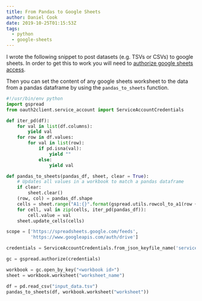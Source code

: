 ```yaml
---
title: From Pandas to Google Sheets
author: Daniel Cook
date: 2019-10-25T01:15:53Z
tags:
  - python
  - google-sheets
---
```


I wrote the following snippet to post datasets (e.g. TSVs or CSVs) to google sheets. In order to get this to work you will need to [authorize google sheets access](https://gspread.readthedocs.io/en/latest/oauth2.html).

Then you can set the content of any google sheets worksheet to the data from a pandas dataframe by using the `pandas_to_sheets` function.

```python
#!/usr/bin/env python
import gspread
from oauth2client.service_account import ServiceAccountCredentials

def iter_pd(df):
    for val in list(df.columns):
        yield val
    for row in df.values:
        for val in list(row):
            if pd.isna(val):
                yield ""
            else:
                yield val

def pandas_to_sheets(pandas_df, sheet, clear = True):
    # Updates all values in a workbook to match a pandas dataframe
    if clear:
        sheet.clear()
    (row, col) = pandas_df.shape
    cells = sheet.range("A1:{}".format(gspread.utils.rowcol_to_a1(row + 1, col)))
    for cell, val in zip(cells, iter_pd(pandas_df)):
        cell.value = val
    sheet.update_cells(cells)

scope = ['https://spreadsheets.google.com/feeds',
         'https://www.googleapis.com/auth/drive']

credentials = ServiceAccountCredentials.from_json_keyfile_name('service.json', scope)

gc = gspread.authorize(credentials)

workbook = gc.open_by_key("<workbook id>")
sheet = workbook.worksheet("worksheet_name")

df = pd.read_csv("input_data.tsv")
pandas_to_sheets(df, workbook.worksheet("worksheet"))
```